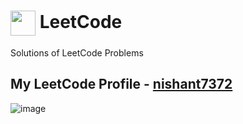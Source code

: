 # <a href="https://www.leetcode.com/nishant7372/" target="blank"><img align="center" src="https://raw.githubusercontent.com/rahuldkjain/github-profile-readme-generator/master/src/images/icons/Social/leet-code.svg" height="40" width="40" /></a> LeetCode

Solutions of LeetCode Problems

## My LeetCode Profile - [nishant7372](https://leetcode.com/nishant7372/)

![image](https://github.com/nishant7372/LeetCode/assets/91368799/85bf32f0-a981-4112-9763-75876590d425)



